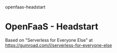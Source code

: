 openfaas-headstart
# OpenFaaS - Headstart

Based on "Serverless for Everyone Else" at https://gumroad.com/l/serverless-for-everyone-else

